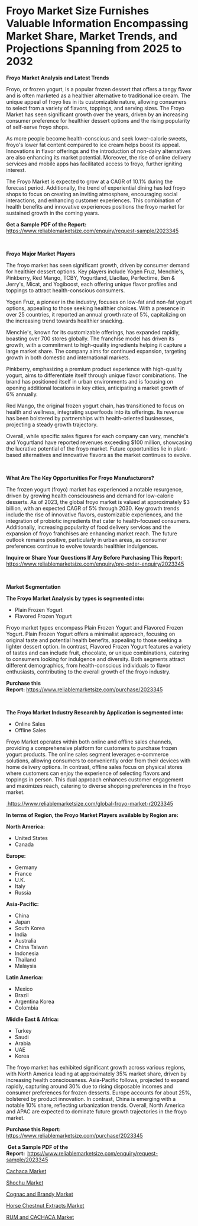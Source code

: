 <p><h1>Froyo Market Size Furnishes Valuable Information Encompassing Market Share, Market Trends, and Projections Spanning from 2025 to 2032</h1></p><p><strong>Froyo Market Analysis and Latest Trends</strong></p>
<p><p>Froyo, or frozen yogurt, is a popular frozen dessert that offers a tangy flavor and is often marketed as a healthier alternative to traditional ice cream. The unique appeal of froyo lies in its customizable nature, allowing consumers to select from a variety of flavors, toppings, and serving sizes. The Froyo Market has seen significant growth over the years, driven by an increasing consumer preference for healthier dessert options and the rising popularity of self-serve froyo shops.</p><p>As more people become health-conscious and seek lower-calorie sweets, froyo's lower fat content compared to ice cream helps boost its appeal. Innovations in flavor offerings and the introduction of non-dairy alternatives are also enhancing its market potential. Moreover, the rise of online delivery services and mobile apps has facilitated access to froyo, further igniting interest.</p><p>The Froyo Market is expected to grow at a CAGR of 10.1% during the forecast period. Additionally, the trend of experiential dining has led froyo shops to focus on creating an inviting atmosphere, encouraging social interactions, and enhancing customer experiences. This combination of health benefits and innovative experiences positions the froyo market for sustained growth in the coming years.</p></p>
<p><strong>Get a Sample PDF of the Report:&nbsp;</strong> <a href="https://www.reliablemarketsize.com/enquiry/request-sample/2023345?utm_campaign=2130&utm_medium=2&utm_source=Github&utm_content=ia&utm_term=07042025&utm_id=froyo">https://www.reliablemarketsize.com/enquiry/request-sample/2023345</a></p>
<p>&nbsp;</p>
<p><strong>Froyo Major Market Players</strong></p>
<p><p>The froyo market has seen significant growth, driven by consumer demand for healthier dessert options. Key players include Yogen Fruz, Menchie's, Pinkberry, Red Mango, TCBY, Yogurtland, Llaollao, Perfectime, Ben & Jerry's, Micat, and Yogiboost, each offering unique flavor profiles and toppings to attract health-conscious consumers.</p><p>Yogen Fruz, a pioneer in the industry, focuses on low-fat and non-fat yogurt options, appealing to those seeking healthier choices. With a presence in over 25 countries, it reported an annual growth rate of 5%, capitalizing on the increasing trend towards healthier snacking.</p><p>Menchie's, known for its customizable offerings, has expanded rapidly, boasting over 700 stores globally. The franchise model has driven its growth, with a commitment to high-quality ingredients helping it capture a large market share. The company aims for continued expansion, targeting growth in both domestic and international markets.</p><p>Pinkberry, emphasizing a premium product experience with high-quality yogurt, aims to differentiate itself through unique flavor combinations. The brand has positioned itself in urban environments and is focusing on opening additional locations in key cities, anticipating a market growth of 6% annually.</p><p>Red Mango, the original frozen yogurt chain, has transitioned to focus on health and wellness, integrating superfoods into its offerings. Its revenue has been bolstered by partnerships with health-oriented businesses, projecting a steady growth trajectory.</p><p>Overall, while specific sales figures for each company can vary, menchie's and Yogurtland have reported revenues exceeding $100 million, showcasing the lucrative potential of the froyo market. Future opportunities lie in plant-based alternatives and innovative flavors as the market continues to evolve.</p></p>
<p>&nbsp;</p>
<p><strong>What Are The Key Opportunities For Froyo Manufacturers?</strong></p>
<p><p>The frozen yogurt (froyo) market has experienced a notable resurgence, driven by growing health consciousness and demand for low-calorie desserts. As of 2023, the global froyo market is valued at approximately $3 billion, with an expected CAGR of 5% through 2030. Key growth trends include the rise of innovative flavors, customizable experiences, and the integration of probiotic ingredients that cater to health-focused consumers. Additionally, increasing popularity of food delivery services and the expansion of froyo franchises are enhancing market reach. The future outlook remains positive, particularly in urban areas, as consumer preferences continue to evolve towards healthier indulgences.</p></p>
<p><strong>Inquire or Share Your Questions If Any Before Purchasing This Report:</strong> <a href="https://www.reliablemarketsize.com/enquiry/pre-order-enquiry/2023345?utm_campaign=2130&utm_medium=2&utm_source=Github&utm_content=ia&utm_term=07042025&utm_id=froyo">https://www.reliablemarketsize.com/enquiry/pre-order-enquiry/2023345</a></p>
<p>&nbsp;</p>
<p><strong>Market Segmentation</strong></p>
<p><strong>The Froyo Market Analysis by types is segmented into:</strong></p>
<p><ul><li>Plain Frozen Yogurt</li><li>Flavored Frozen Yogurt</li></ul></p>
<p><p>Froyo market types encompass Plain Frozen Yogurt and Flavored Frozen Yogurt. Plain Frozen Yogurt offers a minimalist approach, focusing on original taste and potential health benefits, appealing to those seeking a lighter dessert option. In contrast, Flavored Frozen Yogurt features a variety of tastes and can include fruit, chocolate, or unique combinations, catering to consumers looking for indulgence and diversity. Both segments attract different demographics, from health-conscious individuals to flavor enthusiasts, contributing to the overall growth of the froyo industry.</p></p>
<p><strong>Purchase this Report:&nbsp;</strong><a href="https://www.reliablemarketsize.com/purchase/2023345?utm_campaign=2130&utm_medium=2&utm_source=Github&utm_content=ia&utm_term=07042025&utm_id=froyo">https://www.reliablemarketsize.com/purchase/2023345</a></p>
<p>&nbsp;</p>
<p><strong>The Froyo Market Industry Research by Application is segmented into:</strong></p>
<p><ul><li>Online Sales</li><li>Offline Sales</li></ul></p>
<p><p>Froyo Market operates within both online and offline sales channels, providing a comprehensive platform for customers to purchase frozen yogurt products. The online sales segment leverages e-commerce solutions, allowing consumers to conveniently order from their devices with home delivery options. In contrast, offline sales focus on physical stores where customers can enjoy the experience of selecting flavors and toppings in person. This dual approach enhances customer engagement and maximizes reach, catering to diverse shopping preferences in the froyo market.</p></p>
<p><a href="https://www.reliablemarketsize.com/global-froyo-market-r2023345?utm_campaign=2130&utm_medium=2&utm_source=Github&utm_content=ia&utm_term=07042025&utm_id=froyo">&nbsp;https://www.reliablemarketsize.com/global-froyo-market-r2023345</a></p>
<p><strong>In terms of Region, the Froyo Market Players available by Region are:</strong></p>
<p>
    <p> <strong> North America: </strong>
        <ul>
            <li>United States</li>
            <li>Canada</li>
        </ul>
        </p> 
    <p> <strong> Europe: </strong>
        <ul>
            <li>Germany</li>
            <li>France</li>
            <li>U.K.</li>
            <li>Italy</li>
            <li>Russia</li>
        </ul>
        </p> 
    <p> <strong> Asia-Pacific: </strong>
        <ul>
            <li>China</li>
            <li>Japan</li>
            <li>South Korea</li>
            <li>India</li>
            <li>Australia</li>
            <li>China Taiwan</li>
            <li>Indonesia</li>
            <li>Thailand</li>
            <li>Malaysia</li>
        </ul>
        </p> 
    <p> <strong> Latin America: </strong>
        <ul>
            <li>Mexico</li>
            <li>Brazil</li>
            <li>Argentina Korea</li>
            <li>Colombia</li>
        </ul>
        </p> 
    <p> <strong> Middle East & Africa: </strong>
        <ul>
            <li>Turkey</li>
            <li>Saudi</li>
            <li>Arabia</li>
            <li>UAE</li>
            <li>Korea</li>
        </ul>
    </p>
    </p>
<p><p>The froyo market has exhibited significant growth across various regions, with North America leading at approximately 35% market share, driven by increasing health consciousness. Asia-Pacific follows, projected to expand rapidly, capturing around 30% due to rising disposable incomes and consumer preferences for frozen desserts. Europe accounts for about 25%, bolstered by product innovation. In contrast, China is emerging with a notable 10% share, reflecting urbanization trends. Overall, North America and APAC are expected to dominate future growth trajectories in the froyo market.</p></p>
<p><strong>Purchase this Report: </strong><a href="https://www.reliablemarketsize.com/purchase/2023345?utm_campaign=2130&utm_medium=2&utm_source=Github&utm_content=ia&utm_term=07042025&utm_id=froyo">https://www.reliablemarketsize.com/purchase/2023345</a></p>
<p>&nbsp;<strong>Get a Sample PDF of the Report:&nbsp;&nbsp;</strong><a href="https://www.reliablemarketsize.com/enquiry/request-sample/2023345?utm_campaign=2130&utm_medium=2&utm_source=Github&utm_content=ia&utm_term=07042025&utm_id=froyo">https://www.reliablemarketsize.com/enquiry/request-sample/2023345</a></p>
<p><strong></strong></p>
<p><p><a href="https://github.com/gfellcincot4/Market-Research-Report-List-1/blob/main/cachaca-market.md?utm_campaign=2130&utm_medium=2&utm_source=Github&utm_content=ia&utm_term=07042025&utm_id=froyo">Cachaca Market</a></p><p><a href="https://github.com/countpapajwp/Market-Research-Report-List-1/blob/main/shochu-market.md?utm_campaign=2130&utm_medium=2&utm_source=Github&utm_content=ia&utm_term=07042025&utm_id=froyo">Shochu Market</a></p><p><a href="https://github.com/wraggfomath/Market-Research-Report-List-1/blob/main/cognac-and-brandy-market.md?utm_campaign=2130&utm_medium=2&utm_source=Github&utm_content=ia&utm_term=07042025&utm_id=froyo">Cognac and Brandy Market</a></p><p><a href="https://github.com/fallalenoswG/Market-Research-Report-List-1/blob/main/horse-chestnut-extracts-market.md?utm_campaign=2130&utm_medium=2&utm_source=Github&utm_content=ia&utm_term=07042025&utm_id=froyo">Horse Chestnut Extracts Market</a></p><p><a href="https://github.com/alawnhvicay/Market-Research-Report-List-1/blob/main/rum-and-cachaca-market.md?utm_campaign=2130&utm_medium=2&utm_source=Github&utm_content=ia&utm_term=07042025&utm_id=froyo">RUM and CACHACA Market</a></p></p>